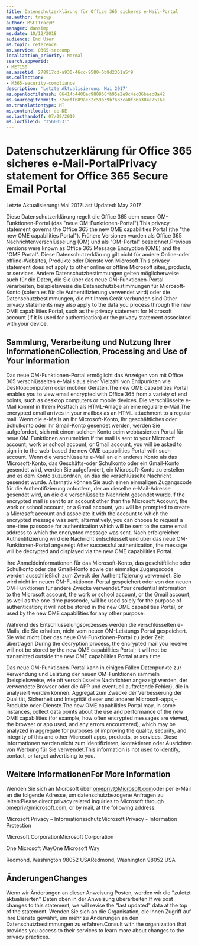 ```yaml
---
title: Datenschutzerklärung für Office 365 sicheres e-Mail-Portal
ms.author: tracyp
author: MSFTTracyP
manager: dansimp
ms.date: 10/12/2018
audience: End User
ms.topic: reference
ms.service: O365-seccomp
localization_priority: Normal
search.appverid:
- MET150
ms.assetid: 278917cd-a930-46cc-9580-6b9d2361a5f9
ms.collection:
- M365-security-compliance
description: 'Letzte Aktualisierung: Mai 2017'
ms.openlocfilehash: 06414b4400ed980968fb95e2e9c4ec06beec8a42
ms.sourcegitcommit: 32ecff689ae32c59a39b7633ca0f36a304e7516e
ms.translationtype: MT
ms.contentlocale: de-DE
ms.lasthandoff: 07/09/2019
ms.locfileid: "35600531"
---
```

# <a name="privacy-statement-for-office-365-secure-email-portal"></a><span data-ttu-id="a2067-103">Datenschutzerklärung für Office 365 sicheres e-Mail-Portal</span><span class="sxs-lookup"><span data-stu-id="a2067-103">Privacy statement for Office 365 Secure Email Portal</span></span>

<span data-ttu-id="a2067-104">Letzte Aktualisierung: Mai 2017</span><span class="sxs-lookup"><span data-stu-id="a2067-104">Last Updated: May 2017</span></span>
  
<span data-ttu-id="a2067-105">Diese Datenschutzerklärung regelt die Office 365 dem neuen OM-Funktionen-Portal (das "neue OM-Funktionen-Portal").</span><span class="sxs-lookup"><span data-stu-id="a2067-105">This privacy statement governs the Office 365 the new OME capabilities Portal (the "the new OME capabilities Portal").</span></span> <span data-ttu-id="a2067-106">Frühere Versionen wurden als Office 365 Nachrichtenverschlüsselung (OM) und als "OM-Portal" bezeichnet.</span><span class="sxs-lookup"><span data-stu-id="a2067-106">Previous versions were known as Office 365 Message Encryption (OME) and the "OME Portal".</span></span> <span data-ttu-id="a2067-107">Diese Datenschutzerklärung gilt nicht für andere Online-oder offline-Websites, Produkte oder Dienste von Microsoft.</span><span class="sxs-lookup"><span data-stu-id="a2067-107">This privacy statement does not apply to other online or offline Microsoft sites, products, or services.</span></span> <span data-ttu-id="a2067-108">Andere Datenschutzbestimmungen gelten möglicherweise auch für die Daten, die Sie über das neue OM-Funktionen-Portal verarbeiten, beispielsweise die Datenschutzbestimmungen für Microsoft-Konto (sofern es für die Authentifizierung verwendet wird) oder die Datenschutzbestimmungen, die mit Ihrem Gerät verbunden sind.</span><span class="sxs-lookup"><span data-stu-id="a2067-108">Other privacy statements may also apply to the data you process through the new OME capabilities Portal, such as the privacy statement for Microsoft account (if it is used for authentication) or the privacy statement associated with your device.</span></span>
  
## <a name="collection-processing-and-use-of-your-information"></a><span data-ttu-id="a2067-109">Sammlung, Verarbeitung und Nutzung Ihrer Informationen</span><span class="sxs-lookup"><span data-stu-id="a2067-109">Collection, Processing and Use of Your Information</span></span>

<span data-ttu-id="a2067-110">Das neue OM-Funktionen-Portal ermöglicht das Anzeigen von mit Office 365 verschlüsselten e-Mails aus einer Vielzahl von Endpunkten wie Desktopcomputern oder mobilen Geräten.</span><span class="sxs-lookup"><span data-stu-id="a2067-110">The new OME capabilities Portal enables you to view email encrypted with Office 365 from a variety of end points, such as desktop computers or mobile devices.</span></span> <span data-ttu-id="a2067-111">Die verschlüsselte e-Mail kommt in Ihrem Postfach als HTML-Anlage an eine reguläre e-Mail.</span><span class="sxs-lookup"><span data-stu-id="a2067-111">The encrypted email arrives in your mailbox as an HTML attachment to a regular mail.</span></span> <span data-ttu-id="a2067-112">Wenn die e-Mails an Ihr Microsoft-Konto, Ihr geschäftliches oder Schulkonto oder Ihr Gmail-Konto gesendet werden, werden Sie aufgefordert, sich mit einem solchen Konto beim webbasierten Portal für neue OM-Funktionen anzumelden.</span><span class="sxs-lookup"><span data-stu-id="a2067-112">If the mail is sent to your Microsoft account, work or school account, or Gmail account, you will be asked to sign in to the web-based the new OME capabilities Portal with such account.</span></span> <span data-ttu-id="a2067-113">Wenn die verschlüsselte e-Mail an ein anderes Konto als das Microsoft-Konto, das Geschäfts-oder Schulkonto oder ein Gmail-Konto gesendet wird, werden Sie aufgefordert, ein Microsoft-Konto zu erstellen und es dem Konto zuzuordnen, an das die verschlüsselte Nachricht gesendet wurde. Alternativ können Sie auch einen einmaligen Zugangscode für die Authentifizierung anfordern, der an dieselbe e-Mail-Adresse gesendet wird, an die die verschlüsselte Nachricht gesendet wurde.</span><span class="sxs-lookup"><span data-stu-id="a2067-113">If the encrypted mail is sent to an account other than the Microsoft Account, the work or school account, or a Gmail account, you will be prompted to create a Microsoft account and associate it with the account to which the encrypted message was sent; alternatively, you can choose to request a one-time passcode for authentication which will be sent to the same email address to which the encrypted message was sent.</span></span> <span data-ttu-id="a2067-114">Nach erfolgreicher Authentifizierung wird die Nachricht entschlüsselt und über das neue OM-Funktionen-Portal angezeigt.</span><span class="sxs-lookup"><span data-stu-id="a2067-114">After successful authentication, the message will be decrypted and displayed via the new OME capabilities Portal.</span></span>
  
<span data-ttu-id="a2067-115">Ihre Anmeldeinformationen für das Microsoft-Konto, das geschäftliche oder Schulkonto oder das Gmail-Konto sowie der einmalige Zugangscode werden ausschließlich zum Zweck der Authentifizierung verwendet. Sie wird nicht im neuen OM-Funktionen-Portal gespeichert oder von den neuen OM-Funktionen für andere Zwecke verwendet.</span><span class="sxs-lookup"><span data-stu-id="a2067-115">Your credential information to the Microsoft account, the work or school account, or the Gmail account, as well as the one-time passcode, will be used solely for the purpose of authentication; it will not be stored in the new OME capabilities Portal, or used by the new OME capabilities for any other purpose.</span></span>
  
<span data-ttu-id="a2067-116">Während des Entschlüsselungsprozesses werden die verschlüsselten e-Mails, die Sie erhalten, nicht vom neuen OM-Leistungs Portal gespeichert. Sie wird nicht über das neue OM-Funktionen-Portal zu jeder Zeit übertragen.</span><span class="sxs-lookup"><span data-stu-id="a2067-116">During the decryption process, the encrypted mail you receive will not be stored by the new OME capabilities Portal; it will not be transmitted outside the new OME capabilities Portal at any time.</span></span>
  
<span data-ttu-id="a2067-117">Das neue OM-Funktionen-Portal kann in einigen Fällen Datenpunkte zur Verwendung und Leistung der neuen OM-Funktionen sammeln (beispielsweise, wie oft verschlüsselte Nachrichten angezeigt werden, der verwendete Browser oder die APP und eventuell auftretende Fehler), die in analysiert werden können. Aggregat zum Zwecke der Verbesserung der Qualität, Sicherheit und Integrität dieser und anderer Microsoft-apps,-Produkte oder-Dienste.</span><span class="sxs-lookup"><span data-stu-id="a2067-117">The new OME capabilities Portal may, in some instances, collect data points about the use and performance of the new OME capabilities (for example, how often encrypted messages are viewed, the browser or app used, and any errors encountered), which may be analyzed in aggregate for purposes of improving the quality, security, and integrity of this and other Microsoft apps, products, or services.</span></span> <span data-ttu-id="a2067-118">Diese Informationen werden nicht zum identifizieren, kontaktieren oder Ausrichten von Werbung für Sie verwendet.</span><span class="sxs-lookup"><span data-stu-id="a2067-118">This information is not used to identify, contact, or target advertising to you.</span></span>
  
## <a name="for-more-information"></a><span data-ttu-id="a2067-119">Weitere Informationen</span><span class="sxs-lookup"><span data-stu-id="a2067-119">For More Information</span></span>

<span data-ttu-id="a2067-120">Wenden Sie sich an Microsoft über [omepriv@Microsoft.com](mailto:omepriv@microsoft.com)oder per e-Mail an die folgende Adresse, um datenschutzbezogene Anfragen zu leiten:</span><span class="sxs-lookup"><span data-stu-id="a2067-120">Please direct privacy related inquiries to Microsoft through [omepriv@microsoft.com](mailto:omepriv@microsoft.com), or by mail, at the following address:</span></span>
  
<span data-ttu-id="a2067-121">Microsoft Privacy – Informationsschutz</span><span class="sxs-lookup"><span data-stu-id="a2067-121">Microsoft Privacy - Information Protection</span></span>
  
<span data-ttu-id="a2067-122">Microsoft Corporation</span><span class="sxs-lookup"><span data-stu-id="a2067-122">Microsoft Corporation</span></span>
  
<span data-ttu-id="a2067-123">One Microsoft Way</span><span class="sxs-lookup"><span data-stu-id="a2067-123">One Microsoft Way</span></span>
  
<span data-ttu-id="a2067-124">Redmond, Washington 98052 USA</span><span class="sxs-lookup"><span data-stu-id="a2067-124">Redmond, Washington 98052 USA</span></span>
  
## <a name="changes"></a><span data-ttu-id="a2067-125">Änderungen</span><span class="sxs-lookup"><span data-stu-id="a2067-125">Changes</span></span>

<span data-ttu-id="a2067-126">Wenn wir Änderungen an dieser Anweisung Posten, werden wir die "zuletzt aktualisierten" Daten oben in der Anweisung überarbeiten.</span><span class="sxs-lookup"><span data-stu-id="a2067-126">If we post changes to this statement, we will revise the "last updated" data at the top of the statement.</span></span> <span data-ttu-id="a2067-127">Wenden Sie sich an die Organisation, die Ihnen Zugriff auf ihre Dienste gewährt, um mehr zu Änderungen an den Datenschutzbestimmungen zu erfahren.</span><span class="sxs-lookup"><span data-stu-id="a2067-127">Consult with the organization that provides you access to their services to learn more about changes to the privacy practices.</span></span>
  

